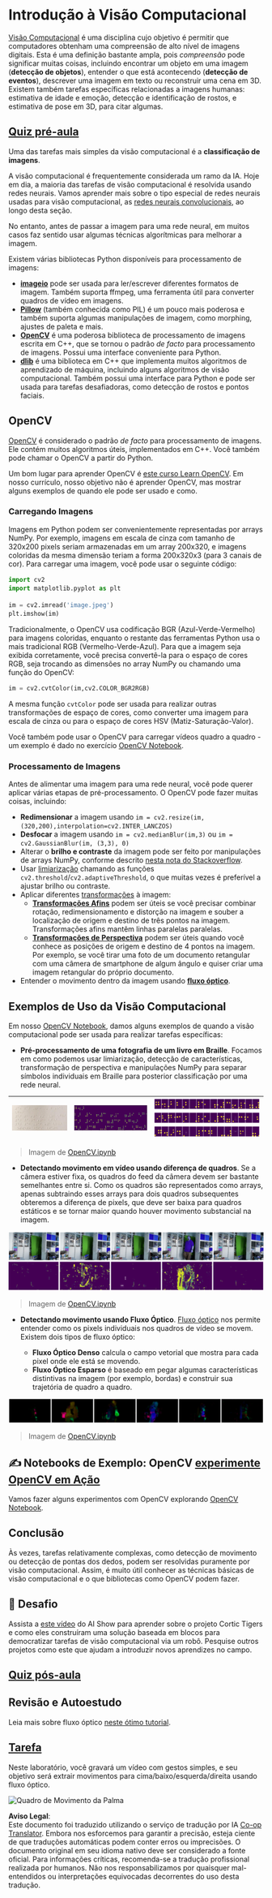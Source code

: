 <!--
CO_OP_TRANSLATOR_METADATA:
{
  "original_hash": "4bedc8e702db17260cfe824d58b6cfd4",
  "translation_date": "2025-08-26T09:40:00+00:00",
  "source_file": "lessons/4-ComputerVision/06-IntroCV/README.md",
  "language_code": "br"
}
-->
# Introdução à Visão Computacional

[Visão Computacional](https://wikipedia.org/wiki/Computer_vision) é uma disciplina cujo objetivo é permitir que computadores obtenham uma compreensão de alto nível de imagens digitais. Esta é uma definição bastante ampla, pois *compreensão* pode significar muitas coisas, incluindo encontrar um objeto em uma imagem (**detecção de objetos**), entender o que está acontecendo (**detecção de eventos**), descrever uma imagem em texto ou reconstruir uma cena em 3D. Existem também tarefas específicas relacionadas a imagens humanas: estimativa de idade e emoção, detecção e identificação de rostos, e estimativa de pose em 3D, para citar algumas.

## [Quiz pré-aula](https://ff-quizzes.netlify.app/en/ai/quiz/11)

Uma das tarefas mais simples da visão computacional é a **classificação de imagens**.

A visão computacional é frequentemente considerada um ramo da IA. Hoje em dia, a maioria das tarefas de visão computacional é resolvida usando redes neurais. Vamos aprender mais sobre o tipo especial de redes neurais usadas para visão computacional, as [redes neurais convolucionais](../07-ConvNets/README.md), ao longo desta seção.

No entanto, antes de passar a imagem para uma rede neural, em muitos casos faz sentido usar algumas técnicas algorítmicas para melhorar a imagem.

Existem várias bibliotecas Python disponíveis para processamento de imagens:

* **[imageio](https://imageio.readthedocs.io/en/stable/)** pode ser usada para ler/escrever diferentes formatos de imagem. Também suporta ffmpeg, uma ferramenta útil para converter quadros de vídeo em imagens.
* **[Pillow](https://pillow.readthedocs.io/en/stable/index.html)** (também conhecida como PIL) é um pouco mais poderosa e também suporta algumas manipulações de imagem, como morphing, ajustes de paleta e mais.
* **[OpenCV](https://opencv.org/)** é uma poderosa biblioteca de processamento de imagens escrita em C++, que se tornou o padrão *de facto* para processamento de imagens. Possui uma interface conveniente para Python.
* **[dlib](http://dlib.net/)** é uma biblioteca em C++ que implementa muitos algoritmos de aprendizado de máquina, incluindo alguns algoritmos de visão computacional. Também possui uma interface para Python e pode ser usada para tarefas desafiadoras, como detecção de rostos e pontos faciais.

## OpenCV

[OpenCV](https://opencv.org/) é considerado o padrão *de facto* para processamento de imagens. Ele contém muitos algoritmos úteis, implementados em C++. Você também pode chamar o OpenCV a partir do Python.

Um bom lugar para aprender OpenCV é [este curso Learn OpenCV](https://learnopencv.com/getting-started-with-opencv/). Em nosso currículo, nosso objetivo não é aprender OpenCV, mas mostrar alguns exemplos de quando ele pode ser usado e como.

### Carregando Imagens

Imagens em Python podem ser convenientemente representadas por arrays NumPy. Por exemplo, imagens em escala de cinza com tamanho de 320x200 pixels seriam armazenadas em um array 200x320, e imagens coloridas da mesma dimensão teriam a forma 200x320x3 (para 3 canais de cor). Para carregar uma imagem, você pode usar o seguinte código:

```python
import cv2
import matplotlib.pyplot as plt

im = cv2.imread('image.jpeg')
plt.imshow(im)
```

Tradicionalmente, o OpenCV usa codificação BGR (Azul-Verde-Vermelho) para imagens coloridas, enquanto o restante das ferramentas Python usa o mais tradicional RGB (Vermelho-Verde-Azul). Para que a imagem seja exibida corretamente, você precisa convertê-la para o espaço de cores RGB, seja trocando as dimensões no array NumPy ou chamando uma função do OpenCV:

```python
im = cv2.cvtColor(im,cv2.COLOR_BGR2RGB)
```

A mesma função `cvtColor` pode ser usada para realizar outras transformações de espaço de cores, como converter uma imagem para escala de cinza ou para o espaço de cores HSV (Matiz-Saturação-Valor).

Você também pode usar o OpenCV para carregar vídeos quadro a quadro - um exemplo é dado no exercício [OpenCV Notebook](../../../../../lessons/4-ComputerVision/06-IntroCV/OpenCV.ipynb).

### Processamento de Imagens

Antes de alimentar uma imagem para uma rede neural, você pode querer aplicar várias etapas de pré-processamento. O OpenCV pode fazer muitas coisas, incluindo:

* **Redimensionar** a imagem usando `im = cv2.resize(im, (320,200),interpolation=cv2.INTER_LANCZOS)`
* **Desfocar** a imagem usando `im = cv2.medianBlur(im,3)` ou `im = cv2.GaussianBlur(im, (3,3), 0)`
* Alterar o **brilho e contraste** da imagem pode ser feito por manipulações de arrays NumPy, conforme descrito [nesta nota do Stackoverflow](https://stackoverflow.com/questions/39308030/how-do-i-increase-the-contrast-of-an-image-in-python-opencv).
* Usar [limiarização](https://docs.opencv.org/4.x/d7/d4d/tutorial_py_thresholding.html) chamando as funções `cv2.threshold`/`cv2.adaptiveThreshold`, o que muitas vezes é preferível a ajustar brilho ou contraste.
* Aplicar diferentes [transformações](https://docs.opencv.org/4.5.5/da/d6e/tutorial_py_geometric_transformations.html) à imagem:
    - **[Transformações Afins](https://docs.opencv.org/4.5.5/d4/d61/tutorial_warp_affine.html)** podem ser úteis se você precisar combinar rotação, redimensionamento e distorção na imagem e souber a localização de origem e destino de três pontos na imagem. Transformações afins mantêm linhas paralelas paralelas.
    - **[Transformações de Perspectiva](https://medium.com/analytics-vidhya/opencv-perspective-transformation-9edffefb2143)** podem ser úteis quando você conhece as posições de origem e destino de 4 pontos na imagem. Por exemplo, se você tirar uma foto de um documento retangular com uma câmera de smartphone de algum ângulo e quiser criar uma imagem retangular do próprio documento.
* Entender o movimento dentro da imagem usando **[fluxo óptico](https://docs.opencv.org/4.5.5/d4/dee/tutorial_optical_flow.html)**.

## Exemplos de Uso da Visão Computacional

Em nosso [OpenCV Notebook](../../../../../lessons/4-ComputerVision/06-IntroCV/OpenCV.ipynb), damos alguns exemplos de quando a visão computacional pode ser usada para realizar tarefas específicas:

* **Pré-processamento de uma fotografia de um livro em Braille**. Focamos em como podemos usar limiarização, detecção de características, transformação de perspectiva e manipulações NumPy para separar símbolos individuais em Braille para posterior classificação por uma rede neural.

![Imagem Braille](../../../../../translated_images/braille.341962ff76b1bd7044409371d3de09ced5028132aef97344ea4b7468c1208126.br.jpeg) | ![Imagem Braille Pré-processada](../../../../../translated_images/braille-result.46530fea020b03c76aac532d7d6eeef7f6fb35b55b1001cd21627907dabef3ed.br.png) | ![Símbolos Braille](../../../../../translated_images/braille-symbols.0159185ab69d533909dc4d7d26a1971b51401c6a80eb3a5584f250ea880af88b.br.png)
----|-----|-----

> Imagem de [OpenCV.ipynb](../../../../../lessons/4-ComputerVision/06-IntroCV/OpenCV.ipynb)

* **Detectando movimento em vídeo usando diferença de quadros**. Se a câmera estiver fixa, os quadros do feed da câmera devem ser bastante semelhantes entre si. Como os quadros são representados como arrays, apenas subtraindo esses arrays para dois quadros subsequentes obteremos a diferença de pixels, que deve ser baixa para quadros estáticos e se tornar maior quando houver movimento substancial na imagem.

![Imagem de quadros de vídeo e diferenças de quadros](../../../../../translated_images/frame-difference.706f805491a0883c938e16447bf5eb2f7d69e812c7f743cbe7d7c7645168f81f.br.png)

> Imagem de [OpenCV.ipynb](../../../../../lessons/4-ComputerVision/06-IntroCV/OpenCV.ipynb)

* **Detectando movimento usando Fluxo Óptico**. [Fluxo óptico](https://docs.opencv.org/3.4/d4/dee/tutorial_optical_flow.html) nos permite entender como os pixels individuais nos quadros de vídeo se movem. Existem dois tipos de fluxo óptico:

   - **Fluxo Óptico Denso** calcula o campo vetorial que mostra para cada pixel onde ele está se movendo.
   - **Fluxo Óptico Esparso** é baseado em pegar algumas características distintivas na imagem (por exemplo, bordas) e construir sua trajetória de quadro a quadro.

![Imagem de Fluxo Óptico](../../../../../translated_images/optical.1f4a94464579a83a10784f3c07fe7228514714b96782edf50e70ccd59d2d8c4f.br.png)

> Imagem de [OpenCV.ipynb](../../../../../lessons/4-ComputerVision/06-IntroCV/OpenCV.ipynb)

## ✍️ Notebooks de Exemplo: OpenCV [experimente OpenCV em Ação](../../../../../lessons/4-ComputerVision/06-IntroCV/OpenCV.ipynb)

Vamos fazer alguns experimentos com OpenCV explorando [OpenCV Notebook](../../../../../lessons/4-ComputerVision/06-IntroCV/OpenCV.ipynb).

## Conclusão

Às vezes, tarefas relativamente complexas, como detecção de movimento ou detecção de pontas dos dedos, podem ser resolvidas puramente por visão computacional. Assim, é muito útil conhecer as técnicas básicas de visão computacional e o que bibliotecas como OpenCV podem fazer.

## 🚀 Desafio

Assista a [este vídeo](https://docs.microsoft.com/shows/ai-show/ai-show--2021-opencv-ai-competition--grand-prize-winners--cortic-tigers--episode-32?WT.mc_id=academic-77998-cacaste) do AI Show para aprender sobre o projeto Cortic Tigers e como eles construíram uma solução baseada em blocos para democratizar tarefas de visão computacional via um robô. Pesquise outros projetos como este que ajudam a introduzir novos aprendizes no campo.

## [Quiz pós-aula](https://ff-quizzes.netlify.app/en/ai/quiz/12)

## Revisão e Autoestudo

Leia mais sobre fluxo óptico [neste ótimo tutorial](https://learnopencv.com/optical-flow-in-opencv/).

## [Tarefa](lab/README.md)

Neste laboratório, você gravará um vídeo com gestos simples, e seu objetivo será extrair movimentos para cima/baixo/esquerda/direita usando fluxo óptico.

<img src="images/palm-movement.png" width="30%" alt="Quadro de Movimento da Palma"/>

**Aviso Legal**:  
Este documento foi traduzido utilizando o serviço de tradução por IA [Co-op Translator](https://github.com/Azure/co-op-translator). Embora nos esforcemos para garantir a precisão, esteja ciente de que traduções automáticas podem conter erros ou imprecisões. O documento original em seu idioma nativo deve ser considerado a fonte oficial. Para informações críticas, recomenda-se a tradução profissional realizada por humanos. Não nos responsabilizamos por quaisquer mal-entendidos ou interpretações equivocadas decorrentes do uso desta tradução.